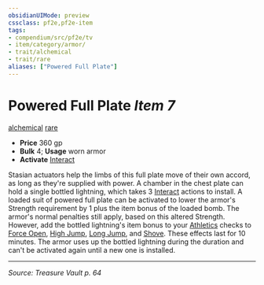 ```yaml
---
obsidianUIMode: preview
cssclass: pf2e,pf2e-item
tags:
- compendium/src/pf2e/tv
- item/category/armor/
- trait/alchemical
- trait/rare
aliases: ["Powered Full Plate"]
---
```

# Powered Full Plate *Item 7*  
[alchemical](alchemical.md "Alchemical Item Trait")  [rare](rare.md "Rare Rarity Trait")  

- **Price** 360 gp
- **Bulk** 4; **Usage** worn armor
- **Activate** [Interact](interact.md)

Stasian actuators help the limbs of this full plate move of their own accord, as long as they're supplied with power. A chamber in the chest plate can hold a single bottled lightning, which takes 3 [Interact](interact.md) actions to install. A loaded suit of powered full plate can be activated to lower the armor's Strength requirement by 1 plus the item bonus of the loaded bomb. The armor's normal penalties still apply, based on this altered Strength. However, add the bottled lightning's item bonus to your [Athletics](skills.md#Athletics) checks to [Force Open](force-open.md), [High Jump](high-jump.md), [Long Jump](long-jump.md), and [Shove](Reference/Rules/Actions/shove.md). These effects last for 10 minutes. The armor uses up the bottled lightning during the duration and can't be activated again until a new one is installed.


---
*Source: Treasure Vault p. 64*